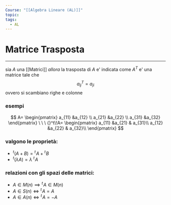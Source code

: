 ```yaml
---
Course: "[[Algebra Lineare (AL)]]"
topic: 
tags:
  - AL
---
```



# Matrice Trasposta
---
sia $A$ una [[Matrici]] 
_allora_ la trasposta di $A$ e' indicata come $A^T$  e' una matrice tale che$$
a^T_{ij} =a_{ji}
$$ovvero si scambiano righe e colonne

### esempi

$$
A=
\begin{pmatrix}
a_{11} &a_{12} \\
a_{21} &a_{22} \\
a_{31} &a_{32}
\end{pmatrix}
\ \ \
{}^t\!A=
\begin{pmatrix}
a_{11} &a_{21} & a_{31}\\
a_{12} &a_{22} & a_{32}\\
\end{pmatrix}
$$

### valgono le proprietà:

- ${}^t(A+B)={}^t\!A+{}^t\!B$
- ${}^t(\lambda A)=\lambda\ {}^t\!A$

### relazioni con gli spazi delle matrici:

- $A\in M(n) \implies {}^t\!A\in M(n)$
- $A \in S(n) \iff {}^t\!A=A$
- $A \in A(n) \iff {}^t\!A=-A$